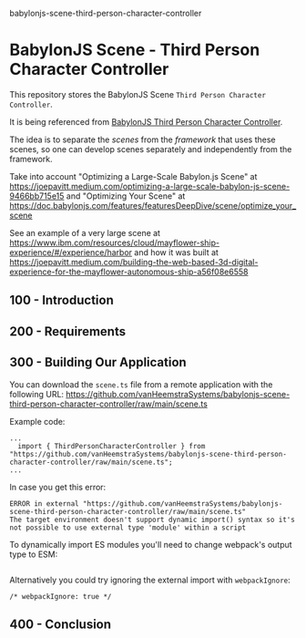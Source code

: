 babylonjs-scene-third-person-character-controller
# BabylonJS Scene - Third Person Character Controller

This repository stores the BabylonJS Scene ```Third Person Character Controller```.

It is being referenced from [BabylonJS Third Person Character Controller](https://github.com/vanHeemstraSystems/babylonjs-third-person-character-controller).

The idea is to separate the *scenes* from the *framework* that uses these scenes, so one can develop scenes separately and independently from the framework.

Take into account "Optimizing a Large-Scale Babylon.js Scene" at https://joepavitt.medium.com/optimizing-a-large-scale-babylon-js-scene-9466bb715e15 and "Optimizing Your Scene" at https://doc.babylonjs.com/features/featuresDeepDive/scene/optimize_your_scene

See an example of a very large scene at https://www.ibm.com/resources/cloud/mayflower-ship-experience/#/experience/harbor and how it was built at https://joepavitt.medium.com/building-the-web-based-3d-digital-experience-for-the-mayflower-autonomous-ship-a56f08e6558

## 100 - Introduction

## 200 - Requirements

## 300 - Building Our Application

You can download the ```scene.ts``` file from a remote application with the following URL: https://github.com/vanHeemstraSystems/babylonjs-scene-third-person-character-controller/raw/main/scene.ts

Example code:

```
...
  import { ThirdPersonCharacterController } from "https://github.com/vanHeemstraSystems/babylonjs-scene-third-person-character-controller/raw/main/scene.ts";
...
```

In case you get this error: 

```
ERROR in external "https://github.com/vanHeemstraSystems/babylonjs-scene-third-person-character-controller/raw/main/scene.ts"
The target environment doesn't support dynamic import() syntax so it's not possible to use external type 'module' within a script
```

To dynamically import ES modules you'll need to change webpack's output type to ESM:

```

```

Alternatively you could try ignoring the external import with ```webpackIgnore```:

```
/* webpackIgnore: true */
```

## 400 - Conclusion
